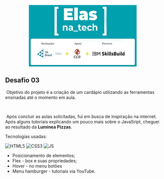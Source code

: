 <center><img src="https://github.com/maketshu/luminea.github.io/blob/main/img/elas_natech-logo.png"/></center>

## Desafio 03 


​				Objetivo do projeto é a criação de um cardápio utilizando as ferramentas ensinadas até o momento em aula.

​		

​				Após concluir as aulas solicitadas, fui em busca de inspiração na internet. Após alguns tutoriais explicando um pouco mais sobre o JavaSript, cheguei ao resultado da **Luminea Pizzas**.



Tecnologias usadas:

<div style="display: inline_block" >
    <img aling="center" alt="HTML5" src="https://img.shields.io/badge/HTML5-E34F26?style=for-the-badge&logo=html5&logoColor=white" />
    <img aling="center" alt="CSS3" src="https://img.shields.io/badge/CSS3-1572B6?style=for-the-badge&logo=css3&logoColor=white" />
    <img aling="center" alt="JS" src="https://img.shields.io/badge/JavaScript-F7DF1E?style=for-the-badge&logo=javascript&logoColor=black" />




- Posicionamento de elementos;
- Flex - box e suas propriedades;
- Hover - no menu  botões
- Menu hamburger - tutoriais via YouTube.
